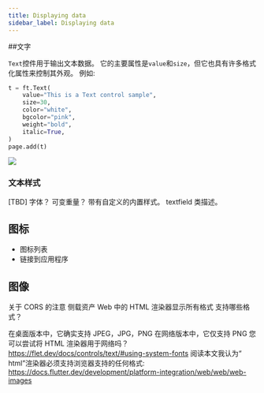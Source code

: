 ```yaml
---
title: Displaying data
sidebar_label: Displaying data
---
```


##文字

`Text`控件用于输出文本数据。 它的主要属性是`value`和`size`，但它也具有许多格式化属性来控制其外观。 例如:

```python
t = ft.Text(
    value="This is a Text control sample",
    size=30,
    color="white",
    bgcolor="pink",
    weight="bold",
    italic=True,
)
page.add(t)
```

<img src="/website/img/docs/getting-started/displaying-data-text.png" className="screenshot-50" />

### 文本样式

[TBD]
字体？
可变重量？
带有自定义的内置样式。
textfield 类描述。

## 图标

- 图标列表
- 链接到应用程序

## 图像

关于 CORS 的注意
侧载资产
Web 中的 HTML 渲染器显示所有格式
支持哪些格式？

在桌面版本中，它确实支持 JPEG，JPG，PNG
在网络版本中，它仅支持 PNG
您可以尝试将 HTML 渲染器用于网络吗？ https://flet.dev/docs/controls/text/#using-system-fonts
阅读本文我认为“ html”渲染器必须支持浏览器支持的任何格式: https://docs.flutter.dev/development/platform-integration/web/web/web-images
